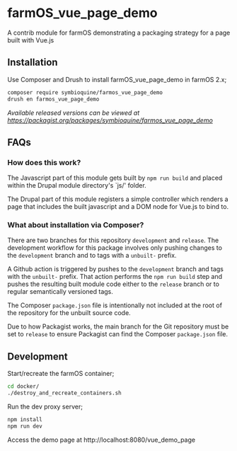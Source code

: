 # farmOS_vue_page_demo

A contrib module for farmOS demonstrating a packaging strategy for a page built with Vue.js

## Installation

Use Composer and Drush to install farmOS_vue_page_demo in farmOS 2.x;

```sh
composer require symbioquine/farmos_vue_page_demo
drush en farmos_vue_page_demo
```

*Available released versions can be viewed at https://packagist.org/packages/symbioquine/farmos_vue_page_demo*

## FAQs

### How does this work?

The Javascript part of this module gets built by `npm run build` and placed within the Drupal module directory's `js/' folder.

The Drupal part of this module registers a simple controller which renders a page that includes the built javascript and a DOM node for Vue.js to bind to.

### What about installation via Composer?

There are two branches for this repository `development` and `release`. The development workflow for this package involves only pushing changes to the `development` branch and to tags
with a `unbuilt-` prefix.

A Github action is triggered by pushes to the `development` branch and tags with the `unbuilt-` prefix. That action performs the `npm run build` step and pushes the resulting built module
code either to the `release` branch or to regular semantically versioned tags.

The Composer `package.json` file is intentionally not included at the root of the repository for the unbuilt source code.

Due to how Packagist works, the main branch for the Git repository must be set to `release` to ensure Packagist can find the Composer `package.json` file.

## Development

Start/recreate the farmOS container;

```sh
cd docker/
./destroy_and_recreate_containers.sh
```

Run the dev proxy server;

```sh
npm install
npm run dev
```

Access the demo page at http://localhost:8080/vue_demo_page

